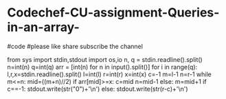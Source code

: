 # Codechef-CU-assignment-Queries-in-an-array-

#code
#please like share subscribe the channel

from sys import stdin,stdout
import os,io 
n, q = stdin.readline().split()
n=int(n)
q=int(q)
arr = [int(n) for n in input().split()]
for i in range(q):
    l,r,x=stdin.readline().split()
    l=int(l)
    r=int(r)
    x=int(x)
    c=-1 
    m=l-1
    n=r-1
    while m<=n:
        mid=((m+n)//2)
        if arr[mid]>=x:
            c=mid
            n=mid-1
        else:
            m=mid+1 
    if c==-1:
        stdout.write(str("0")+'\n')
    else:
        stdout.write(str(r-c)+'\n')
